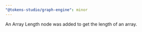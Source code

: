 ```yaml
---
"@tokens-studio/graph-engine": minor
---
```


An Array Length node was added to get the length of an array.
